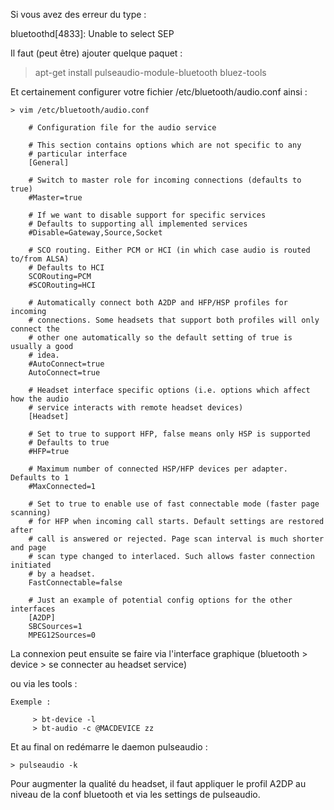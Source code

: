 Si vous avez des erreur du type :

bluetoothd[4833]: Unable to select SEP

Il faut (peut être) ajouter quelque paquet :

 > apt-get install pulseaudio-module-bluetooth bluez-tools



Et certainement configurer votre fichier /etc/bluetooth/audio.conf ainsi :

    > vim /etc/bluetooth/audio.conf

        # Configuration file for the audio service

        # This section contains options which are not specific to any
        # particular interface
        [General]

        # Switch to master role for incoming connections (defaults to true)
        #Master=true

        # If we want to disable support for specific services
        # Defaults to supporting all implemented services
        #Disable=Gateway,Source,Socket

        # SCO routing. Either PCM or HCI (in which case audio is routed to/from ALSA)
        # Defaults to HCI
        SCORouting=PCM
        #SCORouting=HCI

        # Automatically connect both A2DP and HFP/HSP profiles for incoming
        # connections. Some headsets that support both profiles will only connect the
        # other one automatically so the default setting of true is usually a good
        # idea.
        #AutoConnect=true
        AutoConnect=true

        # Headset interface specific options (i.e. options which affect how the audio
        # service interacts with remote headset devices)
        [Headset]

        # Set to true to support HFP, false means only HSP is supported
        # Defaults to true
        #HFP=true

        # Maximum number of connected HSP/HFP devices per adapter. Defaults to 1
        #MaxConnected=1

        # Set to true to enable use of fast connectable mode (faster page scanning)
        # for HFP when incoming call starts. Default settings are restored after
        # call is answered or rejected. Page scan interval is much shorter and page
        # scan type changed to interlaced. Such allows faster connection initiated
        # by a headset.
        FastConnectable=false

        # Just an example of potential config options for the other interfaces
        [A2DP]
        SBCSources=1
        MPEG12Sources=0


La connexion peut ensuite se faire via l'interface graphique (bluetooth > device > se connecter au headset service)

ou via les tools :

    Exemple :

         > bt-device -l
         > bt-audio -c @MACDEVICE zz

Et au final on redémarre le daemon pulseaudio :

    > pulseaudio -k

Pour augmenter la qualité du headset, il faut appliquer le profil A2DP au niveau de la conf bluetooth
et via les settings de pulseaudio.
